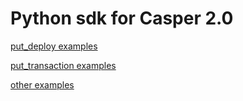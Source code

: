 # Python sdk for Casper 2.0



[put_deploy examples](./examples/put_deploy/)

[put_transaction examples](./examples/put_transaction/)

[other examples](./examples/)